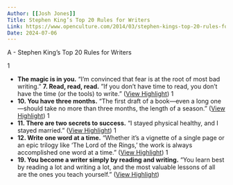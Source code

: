 ```yaml
---
Author: [[Josh Jones]]
Title: Stephen King’s Top 20 Rules for Writers
Link: https://www.openculture.com/2014/03/stephen-kings-top-20-rules-for-writers.html
Date: 2024-07-06
---
```

A - Stephen King’s Top 20 Rules for Writers

1
- **The magic is in you.** “I’m convinced that fear is at the root of most bad writing.”
  **7. Read, read, read.** ”If you don’t have time to read, you don’t have the time (or the tools) to write.” ([View Highlight](https://read.readwise.io/read/01haqshzhj2xhxys2bavv54p9s))
1
- **10. You have three months.** “The first draft of a book—even a long one—should take no more than three months, the length of a season.” ([View Highlight](https://read.readwise.io/read/01haqsjftq8y2ag2qjc6ztf6rj))
1
- **11. There are two secrets to success.** “I stayed physical healthy, and I stayed married.” ([View Highlight](https://read.readwise.io/read/01haqsjpakp7czntyh0xgr15gf))
1
- **12. Write one word at a time.** “Whether it’s a vignette of a single page or an epic trilogy like ‘The Lord of the Rings,’ the work is always accomplished one word at a time.” ([View Highlight](https://read.readwise.io/read/01haqsjyf2vx50r6enmnhtn5cb))
1
- **19. You become a writer simply by reading and writing.** “You learn best by reading a lot and writing a lot, and the most valuable lessons of all are the ones you teach yourself.” ([View Highlight](https://read.readwise.io/read/01haqskvnmx418tqsqsfwedbkp))
